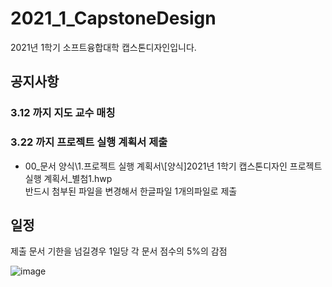 # 2021_1_CapstoneDesign
2021년 1학기 소프트융합대학 캡스톤디자인입니다.  
 
## 공지사항
### 3.12 까지 지도 교수 매칭
### 3.22 까지 프로젝트 실행 계획서 제출
 - 00_문서 양식\1.프로젝트 실행 계획서\\[양식]2021년 1학기 캡스톤디자인 프로젝트 실행 계획서_별첨1.hwp  
반드시 첨부된 파일을 변경해서 한글파일 1개의파일로 제출  

## 일정
제출 문서 기한을 넘길경우 1일당 각 문서 점수의 5%의 감점

![image](https://user-images.githubusercontent.com/60763110/110566519-7e0eb200-8193-11eb-837b-946a2d8c4116.png)
